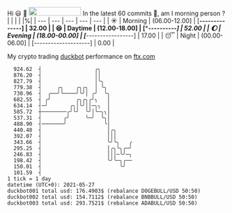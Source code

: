 Hi :smiley: :wave: <img src="https://jojoee.jojoee.com/api/utcnow" width="120" height="20">
In the latest 60 commits :bug:, am I morning person ? 
| | | | |%|
| --- | --- | --- | --- | --- |
| :sunny: | Morning | (06.00-12.00] | [******--------------] | 32.00 |
| :satisfied: | Daytime | (12.00-18.00] | [**********----------] | 52.00 |
| :moon: | Evening | (18.00-00.00] | [***-----------------] | 17.00 |
| :sleeping: | Night | (00.00-06.00] | [--------------------] | 0.00 |

My crypto trading [duckbot](https://github.com/jojoee/duckbot) performance on [ftx.com](https://ftx.com/#a=13144711)
```
  924.62  ┤                 ╭╮
  876.20  ┤                 ││
  827.79  ┤                 │╰╮
  779.38  ┤     ╭╮    ╭╮╭╮  │ ╰╮
  730.96  ┤  ╭──╯╰────╯╰╯│ ╭╯  ╰╮
  682.55  ┤ ╭╯        ╭╮╭╮╭╯╮   │
  634.14  ┤─╯       ╭╮│╰╯││─╮╮  │
  585.72  ┼────────╭╯╰╯  ╰╯│╰─╮╮│
  537.31  ┤       ╭╯     ╰─╯  ╰╮│
  488.90  ┤───────╯            ╰│
  440.48  ┤                     │╭╮
  392.07  ┤                     │││
  343.66  ┤                     ╰╯╰╮   ╭
  295.25  ┤                     │╭╮╰╮╭─╯
  246.83  ┤                     │││─╰╯─╮
  198.42  ┤                     ╰╯╰─╮╭──
  150.01  ┤                         ╰╯
  101.59  ┤
1 tick = 1 day
datetime (UTC+0): 2021-05-27
duckbot001 total usd: 176.4903$ (rebalance DOGEBULL/USD 50:50)
duckbot002 total usd: 154.7112$ (rebalance BNBBULL/USD 50:50)
duckbot003 total usd: 293.7521$ (rebalance ADABULL/USD 50:50)
```

